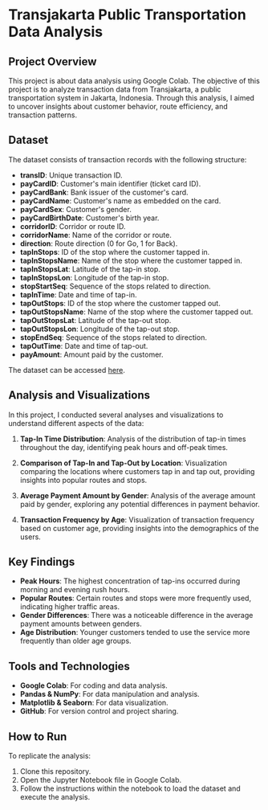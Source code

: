 # Transjakarta Public Transportation Data Analysis

## Project Overview

This project is about data analysis using Google Colab. The objective of this project is to analyze transaction data from Transjakarta, a public transportation system in Jakarta, Indonesia. Through this analysis, I aimed to uncover insights about customer behavior, route efficiency, and transaction patterns.

## Dataset

The dataset consists of transaction records with the following structure:
- **transID**: Unique transaction ID.
- **payCardID**: Customer's main identifier (ticket card ID).
- **payCardBank**: Bank issuer of the customer's card.
- **payCardName**: Customer's name as embedded on the card.
- **payCardSex**: Customer's gender.
- **payCardBirthDate**: Customer's birth year.
- **corridorID**: Corridor or route ID.
- **corridorName**: Name of the corridor or route.
- **direction**: Route direction (0 for Go, 1 for Back).
- **tapInStops**: ID of the stop where the customer tapped in.
- **tapInStopsName**: Name of the stop where the customer tapped in.
- **tapInStopsLat**: Latitude of the tap-in stop.
- **tapInStopsLon**: Longitude of the tap-in stop.
- **stopStartSeq**: Sequence of the stops related to direction.
- **tapInTime**: Date and time of tap-in.
- **tapOutStops**: ID of the stop where the customer tapped out.
- **tapOutStopsName**: Name of the stop where the customer tapped out.
- **tapOutStopsLat**: Latitude of the tap-out stop.
- **tapOutStopsLon**: Longitude of the tap-out stop.
- **stopEndSeq**: Sequence of the stops related to direction.
- **tapOutTime**: Date and time of tap-out.
- **payAmount**: Amount paid by the customer.

The dataset can be accessed [here](https://drive.google.com/drive/folders/1S04hk5uHfHYe6J1S6fVqDunuja1Lk1Lo?usp=sharing).

## Analysis and Visualizations

In this project, I conducted several analyses and visualizations to understand different aspects of the data:

1. **Tap-In Time Distribution**: Analysis of the distribution of tap-in times throughout the day, identifying peak hours and off-peak times.
  
2. **Comparison of Tap-In and Tap-Out by Location**: Visualization comparing the locations where customers tap in and tap out, providing insights into popular routes and stops.
  
3. **Average Payment Amount by Gender**: Analysis of the average amount paid by gender, exploring any potential differences in payment behavior.
  
4. **Transaction Frequency by Age**: Visualization of transaction frequency based on customer age, providing insights into the demographics of the users.

## Key Findings

- **Peak Hours**: The highest concentration of tap-ins occurred during morning and evening rush hours.
- **Popular Routes**: Certain routes and stops were more frequently used, indicating higher traffic areas.
- **Gender Differences**: There was a noticeable difference in the average payment amounts between genders.
- **Age Distribution**: Younger customers tended to use the service more frequently than older age groups.

## Tools and Technologies

- **Google Colab**: For coding and data analysis.
- **Pandas & NumPy**: For data manipulation and analysis.
- **Matplotlib & Seaborn**: For data visualization.
- **GitHub**: For version control and project sharing.

## How to Run

To replicate the analysis:
1. Clone this repository.
2. Open the Jupyter Notebook file in Google Colab.
3. Follow the instructions within the notebook to load the dataset and execute the analysis.
